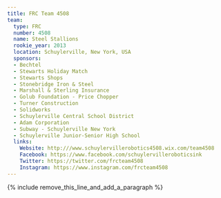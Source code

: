 ```yaml
---
title: FRC Team 4508
team:
  type: FRC
  number: 4508
  name: Steel Stallions
  rookie_year: 2013
  location: Schuylerville, New York, USA
  sponsors:
  - Bechtel
  - Stewarts Holiday Match
  - Stewarts Shops
  - Stonebridge Iron & Steel
  - Marshall & Sterling Insurance
  - Golub Foundation - Price Chopper
  - Turner Construction
  - Solidworks
  - Schuylerville Central School District
  - Adam Corporation
  - Subway - Schuylerville New York
  - Schuylerville Junior-Senior High School
  links:
    Website: http:///www.schuylervillerobotics4508.wix.com/team4508
    Facebook: https://www.facebook.com/schuylervilleroboticsink
    Twitter: https://twitter.com/frcteam4508
    Instagram: https://www.instagram.com/frcteam4508
---
```


{% include remove_this_line_and_add_a_paragraph %}